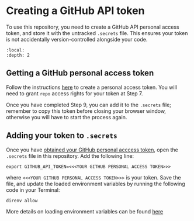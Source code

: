 # Creating a GitHub API token

To use this repository, you need to create a GitHub API personal access token, and store it with the untracked
`.secrets` file. This ensures your token is not accidentally version-controlled alongside your code.

```{contents}
:local:
:depth: 2
```

## Getting a GitHub personal access token

Follow the instructions [here][github-token] to create a personal access token. You will need to grant `repo` access
rights for your token at Step 7.

Once you have completed Step 9, you can add it to the `.secrets` file; remember to copy this token before closing your
browser window, otherwise you will have to start the process again.

## Adding your token to `.secrets`

Once you have [obtained your GitHub personal acccess token](#getting-a-github-personal-access-token), open the
`.secrets` file in this repository. Add the following line:

```{code-block} shell
export GITHUB_API_TOKEN=<<<YOUR GITHUB PERSONAL ACCESS TOKEN>>>
```

where `<<<YOUR GITHUB PERSONAL ACCESS TOKEN>>>` is your token. Save the file, and update the loaded environment
variables by running the following code in your Terminal:

```{code-block} shell
direnv allow
```

More details on loading environment variables can be found [here][docs-env-variables]

[docs-env-variables]: ./loading_environment_variables.md
[github-token]: https://docs.github.com/en/free-pro-team@latest/github/authenticating-to-github/creating-a-personal-access-token
